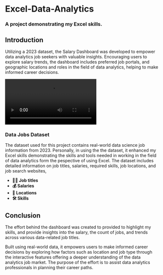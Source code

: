# Excel-Data-Analytics
### A project demonstrating my Excel skills.
## Introduction

Utilizing a 2023 dataset, the Salary Dashboard was developed to empower data analytics job seekers with valuable insights. Encouraging users to explore salary trends, the dashboard includes preferred job portals, and geographic locations and roles in the field of data analytics, helping to make informed career decisions.

![Dashboards_1.mp4](/media/DAshboard_1.mp4)

### Data Jobs Dataset

The dataset used for this project contains real-world data science job information from 2023. Personally, in using the the dataset, it enhanced my Excel skills demonstrating the skills and tools needed in working in the field of data analytics form the pespective of using Excel. The dataset includes detailed information on job titles, salaries, required skills, job locations, and job search websites,

- **👨‍💼 Job titles**
- **💰 Salaries**
- **📍 Locations**
- **🛠️ Skills**


## Conclusion

The effort behind the dashboard was created to provided to highlight my skills, and provide insights into the salary, the count of jobs, and trends across various data-related job titles. 

Built using real-world data, it empowers users to make informed career decisions by exploring how factors such as location and job type through the interactive features offering a deeper understanding of the data analytics job market. The purpose of the effort is to assist data analytics professionals in planning their career paths.
